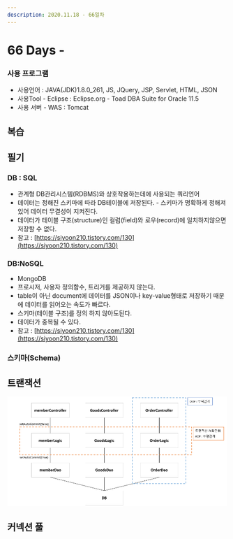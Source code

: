 ```yaml
---
description: 2020.11.18 - 66일차
---
```


# 66 Days -

### 사용 프로그램

* 사용언어 : JAVA\(JDK\)1.8.0\_261, JS, JQuery, JSP, Servlet, HTML, JSON
* 사용Tool  - Eclipse : Eclipse.org - Toad DBA Suite for Oracle 11.5
* 사용 서버 - WAS : Tomcat

## 복습

## 필기

### DB : SQL

* 관계형 DB관리시스템\(RDBMS\)와 상호작용하는데에 사용되는 쿼리언어
* 데이터는 정해진 스키마에 따라 DB테이블에 저장된다. - 스키마가 명확하게 정해져 있어 데이터 무결성이 지켜진다.
* 데이터가 테이블 구조\(structure\)인 컬럼\(field\)와 로우\(record\)에 일치하지않으면 저장할 수 없다.
* 참고 : [https://siyoon210.tistory.com/130](https://siyoon210.tistory.com/130)

### DB:NoSQL

* MongoDB
* 프로시저, 사용자 정의함수, 트리거를 제공하지 않는다.
* table이 아닌 document에 데이터를 JSON이나 key-value형태로 저장하기 때문에 데이터를 읽어오는 속도가 빠르다.
* 스키마\(테이블 구조\)를 정의 하지 않아도된다.
* 데이터가 중복될 수 있다.
* 참고 : [https://siyoon210.tistory.com/130](https://siyoon210.tistory.com/130)

### 스키마\(Schema\)

## 트랜잭션

![](../../.gitbook/assets/1%20%2868%29.png)

## 커넥션 풀


